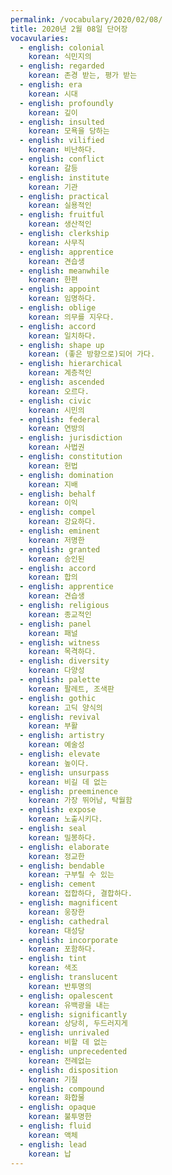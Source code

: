 ```yaml
---
permalink: /vocabulary/2020/02/08/
title: 2020년 2월 08일 단어장
vocavularies:
  - english: colonial
    korean: 식민지의
  - english: regarded
    korean: 존경 받는, 평가 받는
  - english: era
    korean: 시대
  - english: profoundly
    korean: 깊이
  - english: insulted
    korean: 모욕을 당하는
  - english: vilified
    korean: 비난하다.
  - english: conflict
    korean: 갈등
  - english: institute
    korean: 기관
  - english: practical
    korean: 실용적인
  - english: fruitful
    korean: 생산적인
  - english: clerkship
    korean: 사무직
  - english: apprentice
    korean: 견습생
  - english: meanwhile
    korean: 한편
  - english: appoint
    korean: 임명하다.
  - english: oblige
    korean: 의무를 지우다.
  - english: accord
    korean: 일치하다.
  - english: shape up
    korean: (좋은 방향으로)되어 가다.
  - english: hierarchical
    korean: 계층적인
  - english: ascended
    korean: 오르다.
  - english: civic
    korean: 시민의
  - english: federal
    korean: 연방의
  - english: jurisdiction
    korean: 사법권
  - english: constitution
    korean: 헌법
  - english: domination
    korean: 지배
  - english: behalf
    korean: 이익
  - english: compel
    korean: 강요하다.
  - english: eminent
    korean: 저명한
  - english: granted
    korean: 승인된
  - english: accord
    korean: 합의
  - english: apprentice
    korean: 견습생
  - english: religious
    korean: 종교적인
  - english: panel
    korean: 패널
  - english: witness
    korean: 목격하다.
  - english: diversity
    korean: 다양성
  - english: palette
    korean: 팔레트, 조색판
  - english: gothic
    korean: 고딕 양식의
  - english: revival
    korean: 부활
  - english: artistry
    korean: 예술성
  - english: elevate
    korean: 높이다.
  - english: unsurpass
    korean: 비길 데 없는
  - english: preeminence
    korean: 가장 뛰어남, 탁월함
  - english: expose
    korean: 노출시키다.
  - english: seal
    korean: 밀봉하다.
  - english: elaborate
    korean: 정교한
  - english: bendable
    korean: 구부릴 수 있는
  - english: cement
    korean: 접합하다, 결합하다.
  - english: magnificent
    korean: 웅장한
  - english: cathedral
    korean: 대성당
  - english: incorporate
    korean: 포함하다.
  - english: tint
    korean: 색조
  - english: translucent
    korean: 반투명의
  - english: opalescent
    korean: 유백광을 내는
  - english: significantly
    korean: 상당히, 두드러지게
  - english: unrivaled
    korean: 비할 데 없는
  - english: unprecedented
    korean: 전례없는
  - english: disposition
    korean: 기질
  - english: compound
    korean: 화합물
  - english: opaque
    korean: 불투명한
  - english: fluid
    korean: 액체
  - english: lead
    korean: 납
---
```


